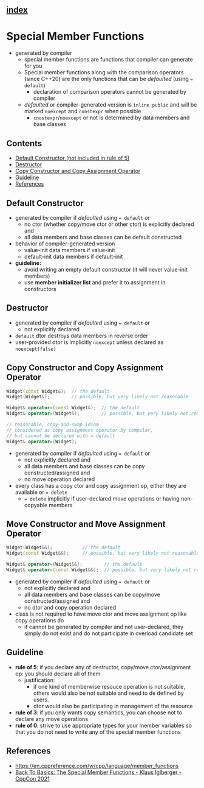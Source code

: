 ## [index](../README.md)

# Special Member Functions

- generated by compiler
    - special member functions are functions that compiler can generate for you
    - Special member functions along with the comparison operators (since C++20) are the only functions that can be _defaulted_ (using `= default`)
        - declaration of comparison operators cannot be generated by compiler
    - _defaulted_ or compiler-generated version is `inline public` and will be marked `noexcept` and `constexpr` when possible
        - `cnostexpr`/`noexcept` or not is determined by data members and base classes

## Contents

- [Default Constructor (not included in rule of 5)](#default-constructor)
- [Destructor](#destructor)
- [Copy Constructor and Copy Assignment Operator](#copy-constructor-and-copy-assignment-operator)
- [Guideline](#guideline)
- [References](#references)


## Default Constructor

- generated by compiler if _defaulted_ using `= default` or
    - no ctor (whether copy/move ctor or other ctor) is explicitly declared and
    - all data members and base classes can be default constructed
- behavior of compiler-generated version
    - value-init data members if value-init
    - default-init data members if default-init
- __guideline:__
    - avoid writing an empty default constructor (it will never value-init members)
    - use __member initializer list__ and prefer it to assignment in constructors

## Destructor

- generated by compiler if _defaulted_ using `= default` or
    - not explicitly declared
- `default` dtor destroys data members in reverse order
- user-provided dtor is implicitly `noexcept` unless declared as `noexcept(false)`

## Copy Constructor and Copy Assignment Operator

```cpp
Widget(const Widget&);  // the default
Widget(Widget&);        // possible, but very likely not reasonable

Widget& operator=(const Widget&);  // the default
Widget& operator=(Widget&);        // possible, but very likely not reasonable

// reasonable, copy-and-swap idiom
// considered as copy assignment operator by compiler,
// but cannot be declared with = default
Widget& operator=(Widget);         
```
- generated by compiler if _defaulted_ using `= default` or
    - not explicitly declared and
    - all data members and base classes can be copy constructed/assigned and
    - no move operation declared
- every class has a copy ctor and copy assignment op, either they are available or `= delete`
    - `= delete` implicitly if user-declared move operations or having non-copyable members

## Move Constructor and Move Assignment Operator

```cpp
Widget(Widget&&);           // the default
Widget(const Widget&&);     // possible, but very likely not reasonable

Widget& operator=(Widget&&);        // the default
Widget& operator=(const Widget&&);  // possible, but very likely not reasonable
```
- generated by compiler if _defaulted_ using `= default` or
    - not explicitly declared and
    - all data members and base classes can be copy/move constructed/assigned and
    - no dtor and copy operation declared
- class is not required to have move ctor and move assignment op like copy operations do
    - if cannot be generated by compiler and not user-declared, they simply do not exist and do not participate in overload candidate set

## Guideline

- __rule of 5__: if you declare any of destructor, copy/move ctor/assignment op: you should declare all of them
    - justification:
        - if one kind of memberwise resouce operation is not suitable, others would also be not suitable and need to de defined by users.
        - dtor would also be participating in management of the resource
- __rule of 3__: if you only wants copy semantics, you can choose not to declare any move operations
- __rule of 0__: strive to use appropriate types for your member variables so that you do not need to write any of the special member functions

## References

- https://en.cppreference.com/w/cpp/language/member_functions
- [Back To Basics: The Special Member Functions - Klaus Iglberger - CppCon 2021](https://www.youtube.com/watch?v=9BM5LAvNtus)